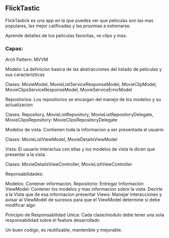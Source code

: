 ## FlickTastic

FlickTastick es una app en la que puedes ver que peliculas son las mas populares, las mejor calificadas y las proximas a estrenarse.

Aprende detalles de tus peliculas favoritas, ve clips y mas.





### Capas:

Arch Pattern: MVVM

Modelo: La definicion basica de las abstracciones del listado de peliculas y sus caracterizticas

Clases: MovieModel, MovieListServiceResponseModel, MovieClipModel, MovieClipsServiceResponseModel, MovieServiceErrorModel

Repositorios: Los repositorios se encargan del manejo de los modelos y su actualizacion

Clases: Repository, MovieListRepository, MovieListRepositoryDelegate, MovieClipsRepository: MovieClipsRepositoryDelegate

Modelos de vista: Contienen toda la informacion a ser presentada al usuario

Clases: MovieListViewModel, MovieDetailsViewModel

Vista: El usuario interactua con ellas y los modelos de vista le dicen que presentar a la vista.

Clases: MovieDetailsViewController, MovieListViewController

Reponsabilidades:

Modelos: Contener información.
Repositorio: Entregar Información
ViewModel: Contener los modelos y mas informacion sobre la vista. Decirle a la Vista que de esa informacion presentar
Views: Manejar interacciones y avisar al ViewModel de sucesos para que el ViewModel determine si debe modificar algo


Principio de Responsabilidad Unica:
Cada clase/modulo debe tener una sola responsabilidad sobre el feature desarrollado

Un buen codigo, es reutilizable, mantenible y mejorable.






